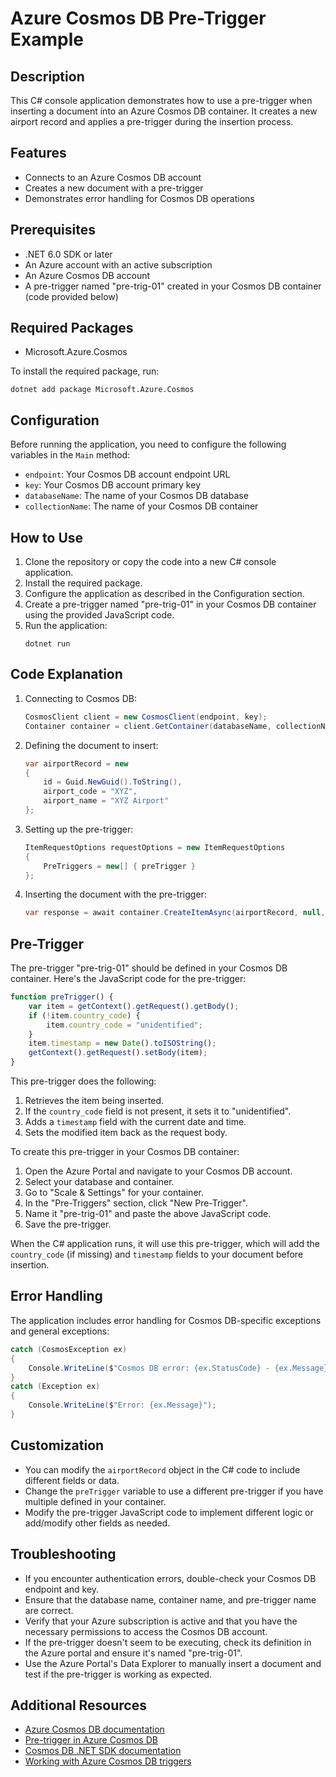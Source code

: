 # Azure Cosmos DB Pre-Trigger Example

## Description
This C# console application demonstrates how to use a pre-trigger when inserting a document into an Azure Cosmos DB container. It creates a new airport record and applies a pre-trigger during the insertion process.

## Features
- Connects to an Azure Cosmos DB account
- Creates a new document with a pre-trigger
- Demonstrates error handling for Cosmos DB operations

## Prerequisites
- .NET 6.0 SDK or later
- An Azure account with an active subscription
- An Azure Cosmos DB account
- A pre-trigger named "pre-trig-01" created in your Cosmos DB container (code provided below)

## Required Packages
- Microsoft.Azure.Cosmos

To install the required package, run:
```
dotnet add package Microsoft.Azure.Cosmos
```

## Configuration
Before running the application, you need to configure the following variables in the `Main` method:

- `endpoint`: Your Cosmos DB account endpoint URL
- `key`: Your Cosmos DB account primary key
- `databaseName`: The name of your Cosmos DB database
- `collectionName`: The name of your Cosmos DB container

## How to Use
1. Clone the repository or copy the code into a new C# console application.
2. Install the required package.
3. Configure the application as described in the Configuration section.
4. Create a pre-trigger named "pre-trig-01" in your Cosmos DB container using the provided JavaScript code.
5. Run the application:
   ```
   dotnet run
   ```

## Code Explanation

1. Connecting to Cosmos DB:
   ```csharp
   CosmosClient client = new CosmosClient(endpoint, key);
   Container container = client.GetContainer(databaseName, collectionName);
   ```

2. Defining the document to insert:
   ```csharp
   var airportRecord = new
   {
       id = Guid.NewGuid().ToString(),
       airport_code = "XYZ",
       airport_name = "XYZ Airport"
   };
   ```

3. Setting up the pre-trigger:
   ```csharp
   ItemRequestOptions requestOptions = new ItemRequestOptions
   {
       PreTriggers = new[] { preTrigger }  
   };
   ```

4. Inserting the document with the pre-trigger:
   ```csharp
   var response = await container.CreateItemAsync(airportRecord, null, requestOptions);

## Pre-Trigger
The pre-trigger "pre-trig-01" should be defined in your Cosmos DB container. Here's the JavaScript code for the pre-trigger:

```javascript
function preTrigger() {
    var item = getContext().getRequest().getBody();
    if (!item.country_code) {
        item.country_code = "unidentified";
    }
    item.timestamp = new Date().toISOString();
    getContext().getRequest().setBody(item);
}
```

This pre-trigger does the following:
1. Retrieves the item being inserted.
2. If the `country_code` field is not present, it sets it to "unidentified".
3. Adds a `timestamp` field with the current date and time.
4. Sets the modified item back as the request body.

To create this pre-trigger in your Cosmos DB container:
1. Open the Azure Portal and navigate to your Cosmos DB account.
2. Select your database and container.
3. Go to "Scale & Settings" for your container.
4. In the "Pre-Triggers" section, click "New Pre-Trigger".
5. Name it "pre-trig-01" and paste the above JavaScript code.
6. Save the pre-trigger.

When the C# application runs, it will use this pre-trigger, which will add the `country_code` (if missing) and `timestamp` fields to your document before insertion.

## Error Handling

The application includes error handling for Cosmos DB-specific exceptions and general exceptions:

```csharp
catch (CosmosException ex)
{
    Console.WriteLine($"Cosmos DB error: {ex.StatusCode} - {ex.Message}");
}
catch (Exception ex)
{
    Console.WriteLine($"Error: {ex.Message}");
}
```

## Customization
- You can modify the `airportRecord` object in the C# code to include different fields or data.
- Change the `preTrigger` variable to use a different pre-trigger if you have multiple defined in your container.
- Modify the pre-trigger JavaScript code to implement different logic or add/modify other fields as needed.

## Troubleshooting
- If you encounter authentication errors, double-check your Cosmos DB endpoint and key.
- Ensure that the database name, container name, and pre-trigger name are correct.
- Verify that your Azure subscription is active and that you have the necessary permissions to access the Cosmos DB account.
- If the pre-trigger doesn't seem to be executing, check its definition in the Azure portal and ensure it's named "pre-trig-01".
- Use the Azure Portal's Data Explorer to manually insert a document and test if the pre-trigger is working as expected.

## Additional Resources
- [Azure Cosmos DB documentation](https://docs.microsoft.com/en-us/azure/cosmos-db/)
- [Pre-trigger in Azure Cosmos DB](https://docs.microsoft.com/en-us/azure/cosmos-db/sql/how-to-write-stored-procedures-triggers-udfs#pre-triggers)
- [Cosmos DB .NET SDK documentation](https://docs.microsoft.com/en-us/azure/cosmos-db/sql/sql-api-sdk-dotnet-standard)
- [Working with Azure Cosmos DB triggers](https://docs.microsoft.com/en-us/azure/cosmos-db/sql/how-to-use-stored-procedures-triggers-udfs#triggers)

